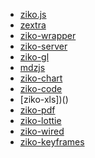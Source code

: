 - [ziko.js]() 
- [zextra]()
- [ziko-wrapper]()
- [ziko-server]()
- [ziko-gl]()
- [mdzjs]()
- [ziko-chart]()
- [ziko-code]()
- [ziko-xls])()
- [ziko-pdf]()
- [ziko-lottie]()
- [ziko-wired]()
- [ziko-keyframes]()
